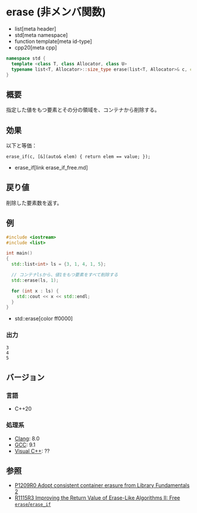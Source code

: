# erase (非メンバ関数)
* list[meta header]
* std[meta namespace]
* function template[meta id-type]
* cpp20[meta cpp]

```cpp
namespace std {
  template <class T, class Allocator, class U>
  typename list<T, Allocator>::size_type erase(list<T, Allocator>& c, const U& value);
}
```

## 概要
指定した値をもつ要素とその分の領域を、コンテナから削除する。


## 効果
以下と等価：

```
erase_if(c, [&](auto& elem) { return elem == value; });
```
* erase_if[link erase_if_free.md]


## 戻り値
削除した要素数を返す。


## 例
```cpp example
#include <iostream>
#include <list>

int main()
{
  std::list<int> ls = {3, 1, 4, 1, 5};

  // コンテナlsから、値1をもつ要素をすべて削除する
  std::erase(ls, 1);

  for (int x : ls) {
    std::cout << x << std::endl;
  }
}
```
* std::erase[color ff0000]

### 出力
```
3
4
5
```

## バージョン
### 言語
- C++20

### 処理系
- [Clang](/implementation.md#clang): 8.0
- [GCC](/implementation.md#gcc): 9.1
- [Visual C++](/implementation.md#visual_cpp): ??


## 参照
- [P1209R0 Adopt consistent container erasure from Library Fundamentals 2](http://www.open-std.org/jtc1/sc22/wg21/docs/papers/2018/p1209r0.html)
- [R1115R3 Improving the Return Value of Erase-Like Algorithms II: Free `erase`/`erase_if`](http://www.open-std.org/jtc1/sc22/wg21/docs/papers/2019/p1115r3.pdf)
